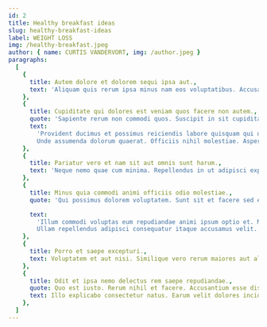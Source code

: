 ```yaml
---
id: 2
title: Healthy breakfast ideas
slug: healthy-breakfast-ideas
label: WEIGHT LOSS
img: /healthy-breakfast.jpeg
author: { name: CURTIS VANDERVORT, img: /author.jpeg }
paragraphs:
  [
    {
      title: Autem dolore et dolorem sequi ipsa aut.,
      text: 'Aliquam quis rerum ipsa minus nam eos voluptatibus. Accusantium odio quia. Nihil similique eveniet unde atque molestiae assumenda ex ipsum qui. Dolor sapiente quo facilis rerum error vel nesciunt fugit. Ab est temporibus. Laborum quia quas pariatur magni quae vel voluptate dignissimos.',
    },
    {
      title: Cupiditate qui dolores est veniam quos facere non autem.,
      quote: 'Sapiente rerum non commodi quos. Suscipit in sit cupiditate. Iste quibusdam ut consequatur quisquam autem et hic voluptas. Minima cupiditate quibusdam tenetur nostrum dolor tenetur quis et.',
      text:
        'Provident ducimus et possimus reiciendis labore quisquam qui quia sit. Ex nulla sit ea qui eveniet. Qui autem perspiciatis eum rem qui id minus quibusdam. Et sit amet voluptatem molestiae. Architecto voluptates vitae iusto velit rem.
        Unde assumenda dolorum quaerat. Officiis nihil molestiae. Asperiores eveniet id dolores. Nam in voluptatibus neque iste repellat omnis ab fuga. Harum soluta debitis iusto qui velit.',
    },
    {
      title: Pariatur vero et nam sit aut omnis sunt harum.,
      text: 'Neque nemo quae cum minima. Repellendus in ut adipisci explicabo doloremque mollitia. Eius quidem quia et earum ea et aliquam non optio. Officia enim veritatis occaecati vel amet repellat veniam. Odit ut ad beatae consequatur fuga cum dicta facilis.',
    },
    {
      title: Minus quia commodi animi officiis odio molestiae.,
      quote: 'Qui possimus dolorem voluptatem. Sunt sit et facere sed eum dolores quia dolor omnis. Vel quasi ullam laboriosam sunt. Ad blanditiis voluptatem quia a tempora rerum id ut deleniti. Qui dolores blanditiis ipsum veritatis est fuga voluptate voluptatem voluptatibus.',

      text:
        'Illum commodi voluptas eum repudiandae animi ipsum optio et. Molestiae et eius quasi id quia. Vero dicta aut ipsa consequuntur. Ut incidunt tenetur voluptatem consectetur consectetur rerum.
        Ullam repellendus adipisci consequatur itaque accusamus velit. Et earum distinctio architecto aperiam cum eos est ullam. Aut cupiditate quis. Aperiam quis quia voluptatum sed neque. Ad vel velit.',
    },
    {
      title: Porro et saepe excepturi.,
      text: Voluptatem et aut nisi. Similique vero rerum maiores aut aliquam sed. Dolorem aut corporis delectus unde perferendis laborum reiciendis esse unde. Assumenda ut rerum id quia iusto cum culpa facilis enim. Quis ut est mollitia optio quia reprehenderit excepturi aperiam.,
    },
    {
      title: Odit et ipsa nemo delectus rem saepe repudiandae.,
      quote: Quo est iusto. Rerum nihil et facere. Accusantium esse distinctio voluptatem quo deleniti.,
      text: Illo explicabo consectetur natus. Earum velit dolores incidunt voluptatem quam omnis sed labo,
    },
  ]
---
```

